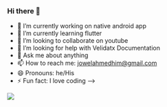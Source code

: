 ### Hi there 👋



- 🔭 I’m currently working on native android app
- 🌱 I’m currently learning flutter
- 👯 I’m looking to collaborate on youtube
- 🤔 I’m looking for help with Velidatx Documentation
- 💬 Ask me about anything
- 📫 How to reach me: jowelahmedhim@gmail.com
- 😄 Pronouns: he/His
- ⚡ Fun fact: I love coding
-->

<img src ="https://github-readme-stats.vercel.app/api?username=jowelahmedhim&&show_icons=true&title_color=ffffff&icon_color=bb2acf&text_color=daf7dc&bg_color=151515">
